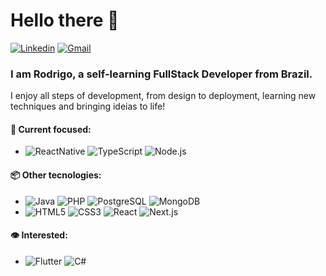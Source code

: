 # Hello there 👋
[![Linkedin](https://img.shields.io/badge/-LinkedIn-blue?style=plastic&logo=Linkedin&logoColor=white)](https://www.linkedin.com/in/rod-lemos/)
[![Gmail](https://img.shields.io/badge/-Gmail-c14438?style=plastic&logo=Gmail&logoColor=white)](mailto:rodrigosllemos@gmail.com)

### I am Rodrigo, a self-learning FullStack Developer from Brazil. 
I enjoy all steps of development, from design to deployment, learning new techniques and bringing ideias to life!

#### :electric_plug: Current focused: 
  - ![ReactNative](https://img.shields.io/badge/-ReactNative-333?style=flat&logo=React&logoColor=61DAFB)
  ![TypeScript](https://img.shields.io/badge/-TypeScript-333?style=flat&logo=TypeScript&logoColor=#3178C6)
  ![Node.js](https://img.shields.io/badge/-Node.js-333?style=flat&logo=Node.js&logoColor=339933)
  
  
#### :package: Other tecnologies: 
  - ![Java](https://img.shields.io/badge/-Java-333?style=flat&logo=Java&logoColor=007396)
  ![PHP](https://img.shields.io/badge/-PHP-333?style=flat&logo=PHP&logoColor=777BB4)
  ![PostgreSQL](https://img.shields.io/badge/-PostgreSQL-333?style=flat&logo=PostgreSQL&logoColor=4479A1)
  ![MongoDB](https://img.shields.io/badge/-MongoDB-333?style=flat&logo=MongoDB&logoColor=47A248)
  - ![HTML5](https://img.shields.io/badge/-HTML5-333?style=flat&logo=HTML5&logoColor=E34F26)
  ![CSS3](https://img.shields.io/badge/-CSS3-333?style=flat&logo=CSS3&logoColor=1572B6)
  ![React](https://img.shields.io/badge/-React-333?style=flat&logo=React&logoColor=61DAFB)
  ![Next.js](https://img.shields.io/badge/-Next.js-333?style=flat&logo=Next.js&logoColor=white)
  
  #### :eye: Interested:
   - ![Flutter](https://img.shields.io/badge/-Flutter-333?style=flat&logo=Flutter&logoColor=02569B)
   ![C#](https://img.shields.io/badge/-C%20Sharp-333?style=flat&logo=CSharp&logoColor=239120)
